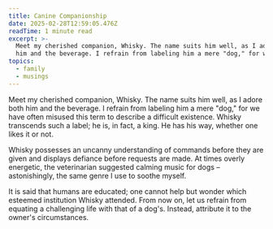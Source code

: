 ```yaml
---
title: Canine Companionship
date: 2025-02-28T12:59:05.476Z
readTime: 1 minute read
excerpt: >-
  Meet my cherished companion, Whisky. The name suits him well, as I adore both
  him and the beverage. I refrain from labeling him a mere "dog," for we h...
topics:
  - family
  - musings
---
```

Meet my cherished companion, Whisky. The name suits him well, as I adore both him and the beverage. I refrain from labeling him a mere "dog," for we have often misused this term to describe a difficult existence. Whisky transcends such a label; he is, in fact, a king. He has his way, whether one likes it or not.
 
 Whisky possesses an uncanny understanding of commands before they are given and displays defiance before requests are made. At times overly energetic, the veterinarian suggested calming music for dogs – astonishingly, the same genre I use to soothe myself.
 
 It is said that humans are educated; one cannot help but wonder which esteemed institution Whisky attended. From now on, let us refrain from equating a challenging life with that of a dog's. Instead, attribute it to the owner's circumstances.
